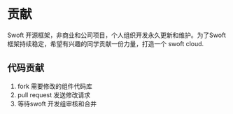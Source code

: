 # 贡献
Swoft 开源框架，非商业和公司项目，个人组织开发永久更新和维护。为了Swoft框架持续稳定，希望有兴趣的同学贡献一份力量，打造一个 swoft cloud.

## 代码贡献

1. fork 需要修改的组件代码库
2. pull request 发送修改请求
3. 等待swoft 开发组审核和合并